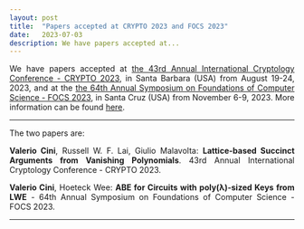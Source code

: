 ```yaml
---
layout: post
title:  "Papers accepted at CRYPTO 2023 and FOCS 2023"
date:   2023-07-03
description: We have papers accepted at...
---
```


<p class="blockquote" align="justify">We have papers accepted at <a href="https://crypto.iacr.org/2023/" target="_blank">the  43rd Annual International Cryptology Conference - CRYPTO 2023</a>, in Santa Barbara (USA) from August 19-24, 2023, and at the <a href="https://focs.computer.org/2023/" target="_blank">the 64th Annual Symposium on Foundations of Computer Science - FOCS 2023</a>, in  Santa Cruz (USA) from November 6-9, 2023. More information can be found <a href="https://profet.at/pubs/" target="_blank">here</a>.</p>

<hr> 

The two papers are:

<p class="blockquote" align="justify"><b>Valerio Cini</b>, Russell W. F. Lai, Giulio Malavolta: <b>Lattice-based Succinct Arguments from Vanishing Polynomials</b>. 43rd Annual International Cryptology Conference - CRYPTO 2023.</p>

<p class="blockquote" align="justify"><b>Valerio Cini</b>, Hoeteck Wee: <b>ABE for Circuits with poly(λ)-sized Keys from LWE</b> - 64th Annual Symposium on Foundations of Computer Science - FOCS 2023.</p>

<hr>  

